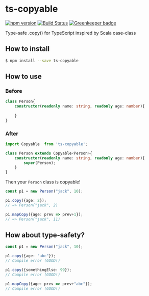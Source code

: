 # ts-copyable
[![npm version](https://badge.fury.io/js/ts-copyable.svg)](https://badge.fury.io/js/ts-copyable) [![Build Status](https://travis-ci.org/nwtgck/ts-copyable-npm.svg?branch=master)](https://travis-ci.org/nwtgck/ts-copyable-npm) [![Greenkeeper badge](https://badges.greenkeeper.io/nwtgck/ts-copyable-npm.svg)](https://greenkeeper.io/)

Type-safe .copy() for TypeScript inspired by Scala case-class


## How to install

```sh
$ npm install --save ts-copyable
```

## How to use

### Before

```ts
class Person{
    constructor(readonly name: string, readonly age: number){
    
    }
}
```


### After


```ts
import Copyable  from 'ts-copyable';
```

```ts
class Person extends Copyable<Person>{
    constructor(readonly name: string, readonly age: number){
        super(Person);
    }
}
```

Then your `Person` class is copyable!


```ts
const p1 = new Person("jack", 10);

p1.copy({age: 2});
// => Person("jack", 2)

p1.mapCopy({age: prev => prev+1});
// => Person("jack", 11) 
```

## How about type-safety?

```ts
const p1 = new Person("jack", 10);

p1.copy({age: "abc"});
// Compile error (GOOD!)

p1.copy({somethingElse: 99});
// Compile error (GOOD!)

p1.mapCopy({age: prev => prev+"abc"});
// Compile error (GOOD!)

```
